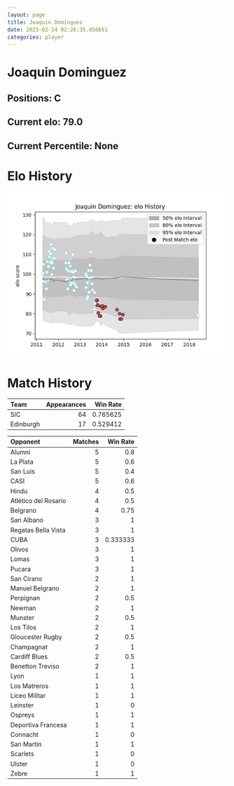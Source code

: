 ```yaml
---  
layout: page  
title: Joaquin Dominguez  
date: 2023-02-24 02:26:35.856651  
categories: player  
---
```

# Joaquin Dominguez

## Positions: C

## Current elo: 79.0

## Current Percentile: None

# Elo History


![elo history](history_JoaquinDominguez.png)
# Match History


| Team      |   Appearances |   Win Rate |
|:----------|--------------:|-----------:|
| SIC       |            64 |   0.765625 |
| Edinburgh |            17 |   0.529412 |

| Opponent             |   Matches |   Win Rate |
|:---------------------|----------:|-----------:|
| Alumni               |         5 |   0.8      |
| La Plata             |         5 |   0.6      |
| San Luis             |         5 |   0.4      |
| CASI                 |         5 |   0.6      |
| Hindu                |         4 |   0.5      |
| Atlético del Rosario |         4 |   0.5      |
| Belgrano             |         4 |   0.75     |
| San Albano           |         3 |   1        |
| Regatas Bella Vista  |         3 |   1        |
| CUBA                 |         3 |   0.333333 |
| Olivos               |         3 |   1        |
| Lomas                |         3 |   1        |
| Pucara               |         3 |   1        |
| San Cirano           |         2 |   1        |
| Manuel Belgrano      |         2 |   1        |
| Perpignan            |         2 |   0.5      |
| Newman               |         2 |   1        |
| Munster              |         2 |   0.5      |
| Los Tilos            |         2 |   1        |
| Gloucester Rugby     |         2 |   0.5      |
| Champagnat           |         2 |   1        |
| Cardiff Blues        |         2 |   0.5      |
| Benetton Treviso     |         2 |   1        |
| Lyon                 |         1 |   1        |
| Los Matreros         |         1 |   1        |
| Liceo Militar        |         1 |   1        |
| Leinster             |         1 |   0        |
| Ospreys              |         1 |   1        |
| Deportiva Francesa   |         1 |   1        |
| Connacht             |         1 |   0        |
| San Martin           |         1 |   1        |
| Scarlets             |         1 |   0        |
| Ulster               |         1 |   0        |
| Zebre                |         1 |   1        |